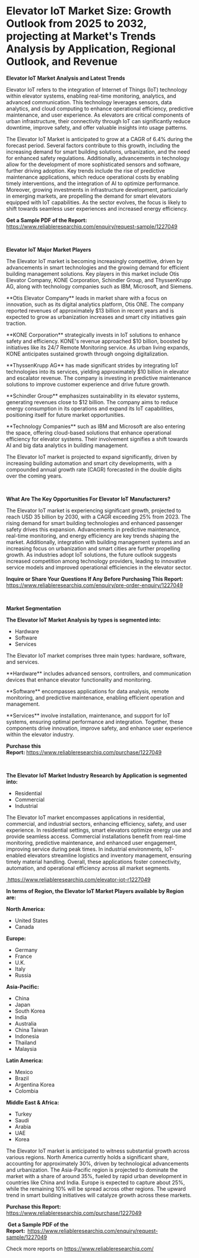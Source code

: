 <p><h1>Elevator IoT Market Size: Growth Outlook from 2025 to 2032, projecting at Market's Trends Analysis by Application, Regional Outlook, and Revenue</h1></p><p><strong>Elevator IoT Market Analysis and Latest Trends</strong></p>
<p><p>Elevator IoT refers to the integration of Internet of Things (IoT) technology within elevator systems, enabling real-time monitoring, analytics, and advanced communication. This technology leverages sensors, data analytics, and cloud computing to enhance operational efficiency, predictive maintenance, and user experience. As elevators are critical components of urban infrastructure, their connectivity through IoT can significantly reduce downtime, improve safety, and offer valuable insights into usage patterns.</p><p>The Elevator IoT Market is anticipated to grow at a CAGR of 6.4% during the forecast period. Several factors contribute to this growth, including the increasing demand for smart building solutions, urbanization, and the need for enhanced safety regulations. Additionally, advancements in technology allow for the development of more sophisticated sensors and software, further driving adoption. Key trends include the rise of predictive maintenance applications, which reduce operational costs by enabling timely interventions, and the integration of AI to optimize performance. Moreover, growing investments in infrastructure development, particularly in emerging markets, are propelling the demand for smart elevators equipped with IoT capabilities. As the sector evolves, the focus is likely to shift towards seamless user experiences and increased energy efficiency.</p></p>
<p><strong>Get a Sample PDF of the Report:&nbsp;</strong> <a href="https://www.reliableresearchiq.com/enquiry/request-sample/1227049?utm_campaign=3106&utm_medium=2&utm_source=Github&utm_content=ia&utm_term=08042025&utm_id=elevator-iot">https://www.reliableresearchiq.com/enquiry/request-sample/1227049</a></p>
<p>&nbsp;</p>
<p><strong>Elevator IoT Major Market Players</strong></p>
<p><p>The Elevator IoT market is becoming increasingly competitive, driven by advancements in smart technologies and the growing demand for efficient building management solutions. Key players in this market include Otis Elevator Company, KONE Corporation, Schindler Group, and ThyssenKrupp AG, along with technology companies such as IBM, Microsoft, and Siemens.</p><p>**Otis Elevator Company** leads in market share with a focus on innovation, such as its digital analytics platform, Otis ONE. The company reported revenues of approximately $13 billion in recent years and is expected to grow as urbanization increases and smart city initiatives gain traction.</p><p>**KONE Corporation** strategically invests in IoT solutions to enhance safety and efficiency. KONE's revenue approached $10 billion, boosted by initiatives like its 24/7 Remote Monitoring service. As urban living expands, KONE anticipates sustained growth through ongoing digitalization.</p><p>**ThyssenKrupp AG** has made significant strides by integrating IoT technologies into its services, yielding approximately $10 billion in elevator and escalator revenue. The company is investing in predictive maintenance solutions to improve customer experience and drive future growth.</p><p>**Schindler Group** emphasizes sustainability in its elevator systems, generating revenues close to $12 billion. The company aims to reduce energy consumption in its operations and expand its IoT capabilities, positioning itself for future market opportunities.</p><p>**Technology Companies** such as IBM and Microsoft are also entering the space, offering cloud-based solutions that enhance operational efficiency for elevator systems. Their involvement signifies a shift towards AI and big data analytics in building management.</p><p>The Elevator IoT market is projected to expand significantly, driven by increasing building automation and smart city developments, with a compounded annual growth rate (CAGR) forecasted in the double digits over the coming years.</p></p>
<p>&nbsp;</p>
<p><strong>What Are The Key Opportunities For Elevator IoT Manufacturers?</strong></p>
<p><p>The Elevator IoT market is experiencing significant growth, projected to reach USD 35 billion by 2030, with a CAGR exceeding 25% from 2023. The rising demand for smart building technologies and enhanced passenger safety drives this expansion. Advancements in predictive maintenance, real-time monitoring, and energy efficiency are key trends shaping the market. Additionally, integration with building management systems and an increasing focus on urbanization and smart cities are further propelling growth. As industries adopt IoT solutions, the future outlook suggests increased competition among technology providers, leading to innovative service models and improved operational efficiencies in the elevator sector.</p></p>
<p><strong>Inquire or Share Your Questions If Any Before Purchasing This Report:</strong> <a href="https://www.reliableresearchiq.com/enquiry/pre-order-enquiry/1227049?utm_campaign=3106&utm_medium=2&utm_source=Github&utm_content=ia&utm_term=08042025&utm_id=elevator-iot">https://www.reliableresearchiq.com/enquiry/pre-order-enquiry/1227049</a></p>
<p>&nbsp;</p>
<p><strong>Market Segmentation</strong></p>
<p><strong>The Elevator IoT Market Analysis by types is segmented into:</strong></p>
<p><ul><li>Hardware</li><li>Software</li><li>Services</li></ul></p>
<p><p>The Elevator IoT market comprises three main types: hardware, software, and services. </p><p>**Hardware** includes advanced sensors, controllers, and communication devices that enhance elevator functionality and monitoring. </p><p>**Software** encompasses applications for data analysis, remote monitoring, and predictive maintenance, enabling efficient operation and management. </p><p>**Services** involve installation, maintenance, and support for IoT systems, ensuring optimal performance and integration. Together, these components drive innovation, improve safety, and enhance user experience within the elevator industry.</p></p>
<p><strong>Purchase this Report:&nbsp;</strong><a href="https://www.reliableresearchiq.com/purchase/1227049?utm_campaign=3106&utm_medium=2&utm_source=Github&utm_content=ia&utm_term=08042025&utm_id=elevator-iot">https://www.reliableresearchiq.com/purchase/1227049</a></p>
<p>&nbsp;</p>
<p><strong>The Elevator IoT Market Industry Research by Application is segmented into:</strong></p>
<p><ul><li>Residential</li><li>Commercial</li><li>Industrial</li></ul></p>
<p><p>The Elevator IoT market encompasses applications in residential, commercial, and industrial sectors, enhancing efficiency, safety, and user experience. In residential settings, smart elevators optimize energy use and provide seamless access. Commercial installations benefit from real-time monitoring, predictive maintenance, and enhanced user engagement, improving service during peak times. In industrial environments, IoT-enabled elevators streamline logistics and inventory management, ensuring timely material handling. Overall, these applications foster connectivity, automation, and operational efficiency across all market segments.</p></p>
<p><a href="https://www.reliableresearchiq.com/elevator-iot-r1227049?utm_campaign=3106&utm_medium=2&utm_source=Github&utm_content=ia&utm_term=08042025&utm_id=elevator-iot">&nbsp;https://www.reliableresearchiq.com/elevator-iot-r1227049</a></p>
<p><strong>In terms of Region, the Elevator IoT Market Players available by Region are:</strong></p>
<p>
    <p> <strong> North America: </strong>
        <ul>
            <li>United States</li>
            <li>Canada</li>
        </ul>
        </p> 
    <p> <strong> Europe: </strong>
        <ul>
            <li>Germany</li>
            <li>France</li>
            <li>U.K.</li>
            <li>Italy</li>
            <li>Russia</li>
        </ul>
        </p> 
    <p> <strong> Asia-Pacific: </strong>
        <ul>
            <li>China</li>
            <li>Japan</li>
            <li>South Korea</li>
            <li>India</li>
            <li>Australia</li>
            <li>China Taiwan</li>
            <li>Indonesia</li>
            <li>Thailand</li>
            <li>Malaysia</li>
        </ul>
        </p> 
    <p> <strong> Latin America: </strong>
        <ul>
            <li>Mexico</li>
            <li>Brazil</li>
            <li>Argentina Korea</li>
            <li>Colombia</li>
        </ul>
        </p> 
    <p> <strong> Middle East & Africa: </strong>
        <ul>
            <li>Turkey</li>
            <li>Saudi</li>
            <li>Arabia</li>
            <li>UAE</li>
            <li>Korea</li>
        </ul>
    </p>
    </p>
<p><p>The Elevator IoT market is anticipated to witness substantial growth across various regions. North America currently holds a significant share, accounting for approximately 30%, driven by technological advancements and urbanization. The Asia-Pacific region is projected to dominate the market with a share of around 35%, fueled by rapid urban development in countries like China and India. Europe is expected to capture about 25%, while the remaining 10% will be spread across other regions. The upward trend in smart building initiatives will catalyze growth across these markets.</p></p>
<p><strong>Purchase this Report: </strong><a href="https://www.reliableresearchiq.com/purchase/1227049?utm_campaign=3106&utm_medium=2&utm_source=Github&utm_content=ia&utm_term=08042025&utm_id=elevator-iot">https://www.reliableresearchiq.com/purchase/1227049</a></p>
<p>&nbsp;<strong>Get a Sample PDF of the Report:&nbsp;&nbsp;</strong><a href="https://www.reliableresearchiq.com/enquiry/request-sample/1227049?utm_campaign=3106&utm_medium=2&utm_source=Github&utm_content=ia&utm_term=08042025&utm_id=elevator-iot">https://www.reliableresearchiq.com/enquiry/request-sample/1227049</a></p>
<p><strong></strong></p>
<p>Check more reports on <a href="https://www.reliableresearchiq.com/?utm_campaign=3106&utm_medium=2&utm_source=Github&utm_content=ia&utm_term=08042025&utm_id=elevator-iot">https://www.reliableresearchiq.com/</a></p>